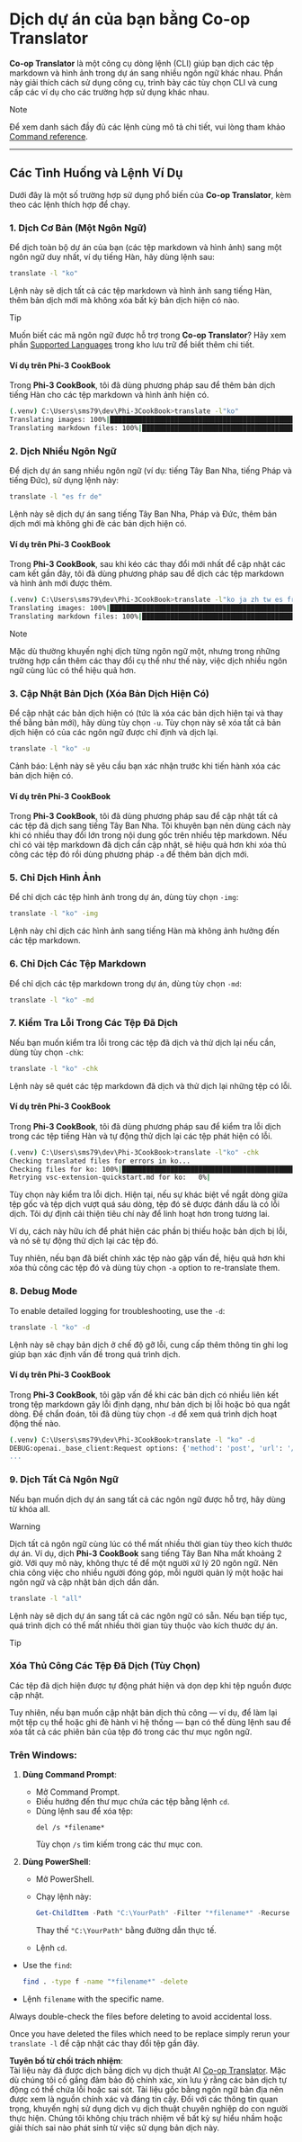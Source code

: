 <!--
CO_OP_TRANSLATOR_METADATA:
{
  "original_hash": "d238206c3503631e32774716d11d1868",
  "translation_date": "2025-06-12T18:52:28+00:00",
  "source_file": "getting_started/command-line-guide/translator-your-project.md",
  "language_code": "vi"
}
-->
# Dịch dự án của bạn bằng Co-op Translator

**Co-op Translator** là một công cụ dòng lệnh (CLI) giúp bạn dịch các tệp markdown và hình ảnh trong dự án sang nhiều ngôn ngữ khác nhau. Phần này giải thích cách sử dụng công cụ, trình bày các tùy chọn CLI và cung cấp các ví dụ cho các trường hợp sử dụng khác nhau.

> [!NOTE]
> Để xem danh sách đầy đủ các lệnh cùng mô tả chi tiết, vui lòng tham khảo [Command reference](./command-reference.md).

---

## Các Tình Huống và Lệnh Ví Dụ

Dưới đây là một số trường hợp sử dụng phổ biến của **Co-op Translator**, kèm theo các lệnh thích hợp để chạy.

### 1. Dịch Cơ Bản (Một Ngôn Ngữ)

Để dịch toàn bộ dự án của bạn (các tệp markdown và hình ảnh) sang một ngôn ngữ duy nhất, ví dụ tiếng Hàn, hãy dùng lệnh sau:

```bash
translate -l "ko"
```

Lệnh này sẽ dịch tất cả các tệp markdown và hình ảnh sang tiếng Hàn, thêm bản dịch mới mà không xóa bất kỳ bản dịch hiện có nào.

> [!TIP]
>
> Muốn biết các mã ngôn ngữ được hỗ trợ trong **Co-op Translator**? Hãy xem phần [Supported Languages](https://github.com/Azure/co-op-translator#supported-languages) trong kho lưu trữ để biết thêm chi tiết.

#### Ví dụ trên Phi-3 CookBook

Trong **Phi-3 CookBook**, tôi đã dùng phương pháp sau để thêm bản dịch tiếng Hàn cho các tệp markdown và hình ảnh hiện có.

```bash
(.venv) C:\Users\sms79\dev\Phi-3CookBook>translate -l"ko"
Translating images: 100%|███████████████████████████████████████████████████| 276/276 [1:09:56<00:00, 15.37s/it]
Translating markdown files: 100%|████████████████████████████████████████████████| 153/153 [1:43:07<00:00, 241.31s/it]
```

### 2. Dịch Nhiều Ngôn Ngữ

Để dịch dự án sang nhiều ngôn ngữ (ví dụ: tiếng Tây Ban Nha, tiếng Pháp và tiếng Đức), sử dụng lệnh này:

```bash
translate -l "es fr de"
```

Lệnh này sẽ dịch dự án sang tiếng Tây Ban Nha, Pháp và Đức, thêm bản dịch mới mà không ghi đè các bản dịch hiện có.

#### Ví dụ trên Phi-3 CookBook

Trong **Phi-3 CookBook**, sau khi kéo các thay đổi mới nhất để cập nhật các cam kết gần đây, tôi đã dùng phương pháp sau để dịch các tệp markdown và hình ảnh mới được thêm.

```bash
(.venv) C:\Users\sms79\dev\Phi-3CookBook>translate -l"ko ja zh tw es fr" -a
Translating images: 100%|███████████████████████████████████████████████████| 273/273 [1:09:56<00:00, 15.37s/it]
Translating markdown files: 100%|████████████████████████████████████████████████| 6/6 [24:07<00:00, 241.31s/it]
```

> [!NOTE]
> Mặc dù thường khuyến nghị dịch từng ngôn ngữ một, nhưng trong những trường hợp cần thêm các thay đổi cụ thể như thế này, việc dịch nhiều ngôn ngữ cùng lúc có thể hiệu quả hơn.

### 3. Cập Nhật Bản Dịch (Xóa Bản Dịch Hiện Có)

Để cập nhật các bản dịch hiện có (tức là xóa các bản dịch hiện tại và thay thế bằng bản mới), hãy dùng tùy chọn `-u`. Tùy chọn này sẽ xóa tất cả bản dịch hiện có của các ngôn ngữ được chỉ định và dịch lại.

```bash
translate -l "ko" -u
```

Cảnh báo: Lệnh này sẽ yêu cầu bạn xác nhận trước khi tiến hành xóa các bản dịch hiện có.

#### Ví dụ trên Phi-3 CookBook

Trong **Phi-3 CookBook**, tôi đã dùng phương pháp sau để cập nhật tất cả các tệp đã dịch sang tiếng Tây Ban Nha. Tôi khuyên bạn nên dùng cách này khi có nhiều thay đổi lớn trong nội dung gốc trên nhiều tệp markdown. Nếu chỉ có vài tệp markdown đã dịch cần cập nhật, sẽ hiệu quả hơn khi xóa thủ công các tệp đó rồi dùng phương pháp `-a` để thêm bản dịch mới.

### 5. Chỉ Dịch Hình Ảnh

Để chỉ dịch các tệp hình ảnh trong dự án, dùng tùy chọn `-img`:

```bash
translate -l "ko" -img
```

Lệnh này chỉ dịch các hình ảnh sang tiếng Hàn mà không ảnh hưởng đến các tệp markdown.

### 6. Chỉ Dịch Các Tệp Markdown

Để chỉ dịch các tệp markdown trong dự án, dùng tùy chọn `-md`:

```bash
translate -l "ko" -md
```

### 7. Kiểm Tra Lỗi Trong Các Tệp Đã Dịch

Nếu bạn muốn kiểm tra lỗi trong các tệp đã dịch và thử dịch lại nếu cần, dùng tùy chọn `-chk`:

```bash
translate -l "ko" -chk
```

Lệnh này sẽ quét các tệp markdown đã dịch và thử dịch lại những tệp có lỗi.

#### Ví dụ trên Phi-3 CookBook

Trong **Phi-3 CookBook**, tôi đã dùng phương pháp sau để kiểm tra lỗi dịch trong các tệp tiếng Hàn và tự động thử dịch lại các tệp phát hiện có lỗi.

```bash
(.venv) C:\Users\sms79\dev\Phi-3CookBook>translate -l"ko" -chk 
Checking translated files for errors in ko...
Checking files for ko: 100%|██████████████████████████████████████████████████| 95/95 [00:01<00:00, 65.47file/s]
Retrying vsc-extension-quickstart.md for ko:   0%|                                     | 0/17 [00:00<?, ?file/s] 
```

Tùy chọn này kiểm tra lỗi dịch. Hiện tại, nếu sự khác biệt về ngắt dòng giữa tệp gốc và tệp dịch vượt quá sáu dòng, tệp đó sẽ được đánh dấu là có lỗi dịch. Tôi dự định cải thiện tiêu chí này để linh hoạt hơn trong tương lai.

Ví dụ, cách này hữu ích để phát hiện các phần bị thiếu hoặc bản dịch bị lỗi, và nó sẽ tự động thử dịch lại các tệp đó.

Tuy nhiên, nếu bạn đã biết chính xác tệp nào gặp vấn đề, hiệu quả hơn khi xóa thủ công các tệp đó và dùng tùy chọn `-a` option to re-translate them.

### 8. Debug Mode

To enable detailed logging for troubleshooting, use the `-d`:

```bash
translate -l "ko" -d
```

Lệnh này sẽ chạy bản dịch ở chế độ gỡ lỗi, cung cấp thêm thông tin ghi log giúp bạn xác định vấn đề trong quá trình dịch.

#### Ví dụ trên Phi-3 CookBook

Trong **Phi-3 CookBook**, tôi gặp vấn đề khi các bản dịch có nhiều liên kết trong tệp markdown gây lỗi định dạng, như bản dịch bị lỗi hoặc bỏ qua ngắt dòng. Để chẩn đoán, tôi đã dùng tùy chọn `-d` để xem quá trình dịch hoạt động thế nào.

```bash
(.venv) C:\Users\sms79\dev\Phi-3CookBook>translate -l "ko" -d
DEBUG:openai._base_client:Request options: {'method': 'post', 'url': '/chat/completions', 'headers': {'api-key': 'af04e0bea45747d8a7b8c131c1971044'}, 'files': None, 'json_data': {'messages': [{'role': 'user', 'content': "Translate the following text to ko. NEVER ADD ANY EXTRA CONTENT OUTSIDE THE TRANSLATION. TRANSLATE ONLY WHAT IS GIVEN TO YOU.. MAINTAIN MARKDOWN FORMAT\n\n# Phi-3 Cookbook: Hands-On Examples with Microsoft's Phi-3 Models [![Open and use the samples in GitHub Codespaces](https://github.com/codespaces/badge.svg)](https://codespaces.new/microsoft/phi-3cookbook) [![Open in Dev Containers](https://img.shields.io/static/v1?style=for-the-badge&label=Dev%
...
```

### 9. Dịch Tất Cả Ngôn Ngữ

Nếu bạn muốn dịch dự án sang tất cả các ngôn ngữ được hỗ trợ, hãy dùng từ khóa all.

> [!WARNING]
> Dịch tất cả ngôn ngữ cùng lúc có thể mất nhiều thời gian tùy theo kích thước dự án. Ví dụ, dịch **Phi-3 CookBook** sang tiếng Tây Ban Nha mất khoảng 2 giờ. Với quy mô này, không thực tế để một người xử lý 20 ngôn ngữ. Nên chia công việc cho nhiều người đóng góp, mỗi người quản lý một hoặc hai ngôn ngữ và cập nhật bản dịch dần dần.

```bash
translate -l "all"
```

Lệnh này sẽ dịch dự án sang tất cả các ngôn ngữ có sẵn. Nếu bạn tiếp tục, quá trình dịch có thể mất nhiều thời gian tùy thuộc vào kích thước dự án.

> [!TIP]
>
> ### Xóa Thủ Công Các Tệp Đã Dịch (Tùy Chọn)
> Các tệp đã dịch hiện được tự động phát hiện và dọn dẹp khi tệp nguồn được cập nhật.
>
> Tuy nhiên, nếu bạn muốn cập nhật bản dịch thủ công — ví dụ, để làm lại một tệp cụ thể hoặc ghi đè hành vi hệ thống — bạn có thể dùng lệnh sau để xóa tất cả các phiên bản của tệp đó trong các thư mục ngôn ngữ.
>
> ### Trên Windows:
> 1. **Dùng Command Prompt**:
>    - Mở Command Prompt.
>    - Điều hướng đến thư mục chứa các tệp bằng lệnh `cd`.
>    - Dùng lệnh sau để xóa tệp:
>      ```
>      del /s *filename*
>      ```
>      Tùy chọn `/s` tìm kiếm trong các thư mục con.
>
> 2. **Dùng PowerShell**:
>    - Mở PowerShell.
>    - Chạy lệnh này:
>      ```powershell
>      Get-ChildItem -Path "C:\YourPath" -Filter "*filename*" -Recurse | Remove-Item -Force
>      ```
>      Thay thế `"C:\YourPath"` bằng đường dẫn thực tế.
>
>    - Lệnh `cd`.
>   - Use the `find`:
>      ```bash
>     find . -type f -name "*filename*" -delete
>     ```
>
>    - Lệnh `filename` with the specific name.
>
> Always double-check the files before deleting to avoid accidental loss. 
>
> Once you have deleted the files which need to be replace simply rerun your `translate -l` để cập nhật các thay đổi tệp gần đây.

**Tuyên bố từ chối trách nhiệm**:  
Tài liệu này đã được dịch bằng dịch vụ dịch thuật AI [Co-op Translator](https://github.com/Azure/co-op-translator). Mặc dù chúng tôi cố gắng đảm bảo độ chính xác, xin lưu ý rằng các bản dịch tự động có thể chứa lỗi hoặc sai sót. Tài liệu gốc bằng ngôn ngữ bản địa nên được xem là nguồn chính xác và đáng tin cậy. Đối với các thông tin quan trọng, khuyến nghị sử dụng dịch vụ dịch thuật chuyên nghiệp do con người thực hiện. Chúng tôi không chịu trách nhiệm về bất kỳ sự hiểu nhầm hoặc giải thích sai nào phát sinh từ việc sử dụng bản dịch này.